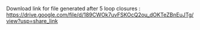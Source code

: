 Download link for file generated after 5 loop closures : https://drive.google.com/file/d/189CWOk7uvFSKOcQ2ou_dOKTeZBnEuJTg/view?usp=share_link
